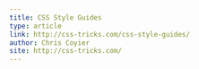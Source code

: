 ```yaml
---
title: CSS Style Guides
type: article
link: http://css-tricks.com/css-style-guides/
author: Chris Coyier
site: http://css-tricks.com/
---
```

